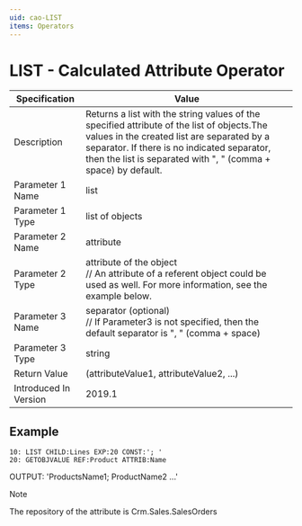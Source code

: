```yaml
---
uid: cao-LIST
items: Operators
---
```


# LIST - Calculated Attribute Operator

| Specification         | Value                                                        |
| --------------------- | ------------------------------------------------------------ |
| Description           | Returns a list with the string values of the specified attribute of the list of objects.The values in the created list are separated by a separator. If there is no indicated separator, then the list is separated with ", " (comma + space) by default.           |
| Parameter 1 Name      | list                                                         |
| Parameter 1 Type      | list of objects                                    |
| Parameter 2 Name      | attribute                                                           |
| Parameter 2 Type      | attribute of the object <br/>// An attribute of a referent object could be used as well. For more information, see the example below.                                                         |
| Parameter 3 Name      | separator (optional) <br/>// If Parameter3 is not specified, then the default separator is ", " (comma + space)                                                           |
| Parameter 3 Type      | string                                                           |
| Return Value          | (attributeValue1, attributeValue2, ...)                                                         |
| Introduced In Version | 2019.1                                                       |


## Example
 
```
10: LIST CHILD:Lines EXP:20 CONST:'; '
20: GETOBJVALUE REF:Product ATTRIB:Name
```
OUTPUT: 'ProductsName1; ProductName2 ...'

> [!NOTE] 
> The repository of the attribute is Crm.Sales.SalesOrders
